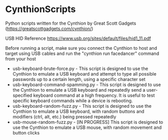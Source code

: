 # CynthionScripts
Python scripts written for the Cynthion by Great Scott Gadgets (https://greatscottgadgets.com/cynthion/)

USB HID Reference https://www.usb.org/sites/default/files/hid1_11.pdf

Before running a script, make sure you connect the Cynthion to host and target using USB cables and run the "cynthion run facedancer" command from your host

* usb-keyboard-brute-force.py      - This script is designed to use the Cynthion to emulate a USB keyboard and attempt to type all possible passwords up to a certain length, using a specific character set
* usb-keyboard-command-spamming.py - This script is designed to use the Cynthion to emulate a USB keyboard and repeatedly send a user-specified keyboard command at a high frequency.  It is useful to test specific keyboard commands while a device is rebooting.
* usb-keyboard-random-fuzz.py      - This script is designed to use the Cynthion to emulate a USB keyboard, with random buttons and modifiers (ctrl, alt, etc.) being pressed repeatedly
* usb-mouse-random-fuzz.py         - [IN PROGRESS] This script is designed to use the Cynthion to emulate a USB mouse, with random movement and button clicks
